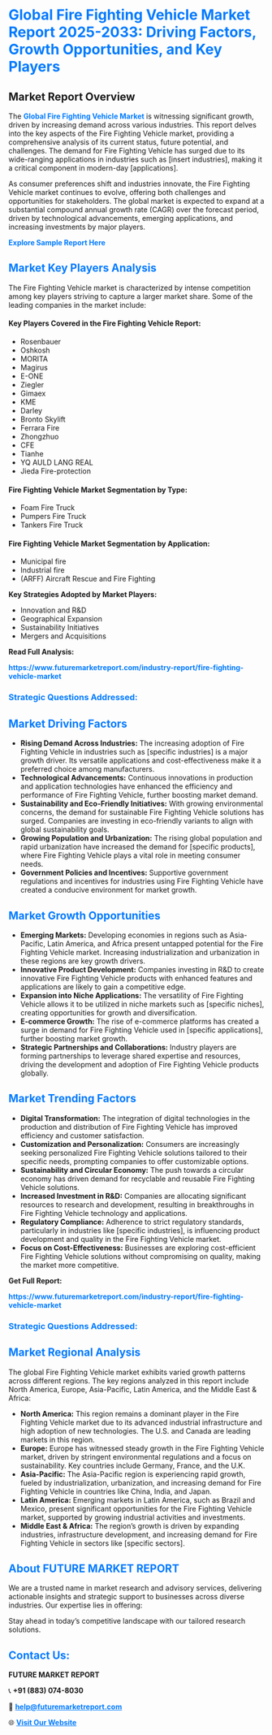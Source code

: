 <h1 style="color: #007BFF;">Global Fire Fighting Vehicle Market Report 2025-2033: Driving Factors, Growth Opportunities, and Key Players</h1>

<section id="overview">
<h2>Market Report Overview</h2>
<p>The <a href="https://www.futuremarketreport.com/industry-report/fire-fighting-vehicle-market" style="color: #007BFF; text-decoration: none;"><strong>Global Fire Fighting Vehicle Market</strong></a> is witnessing significant growth, driven by increasing demand across various industries. This report delves into the key aspects of the Fire Fighting Vehicle market, providing a comprehensive analysis of its current status, future potential, and challenges. The demand for Fire Fighting Vehicle has surged due to its wide-ranging applications in industries such as [insert industries], making it a critical component in modern-day [applications].</p>
<p>As consumer preferences shift and industries innovate, the Fire Fighting Vehicle market continues to evolve, offering both challenges and opportunities for stakeholders. The global market is expected to expand at a substantial compound annual growth rate (CAGR) over the forecast period, driven by technological advancements, emerging applications, and increasing investments by major players.</p>
</section>

<section id="overview">
<p><a href="https://www.futuremarketreport.com/request-sample/reportId=102022" style="color: #007BFF; text-decoration: none;"><strong>Explore Sample Report Here</strong></a></p>
</section>

<section id="key-players">
<h2 style="color: #007BFF;">Market Key Players Analysis</h2>
<p>The Fire Fighting Vehicle market is characterized by intense competition among key players striving to capture a larger market share. Some of the leading companies in the market include:</p>
<h4>Key Players Covered in the Fire Fighting Vehicle Report:</h4>
<ul><li>Rosenbauer</li><li>Oshkosh</li><li>MORITA</li><li>Magirus</li><li>E-ONE</li><li>Ziegler</li><li>Gimaex</li><li>KME</li><li>Darley</li><li>Bronto Skylift</li><li>Ferrara Fire</li><li>Zhongzhuo</li><li>CFE</li><li>Tianhe</li><li>YQ AULD LANG REAL</li><li>Jieda Fire-protection</li></ul>
<h4>Fire Fighting Vehicle Market Segmentation by Type:</h4>
<ul><li>Foam Fire Truck</li><li>Pumpers Fire Truck</li><li>Tankers Fire Truck</li></ul>

<h4>Fire Fighting Vehicle Market Segmentation by Application:</h4>
<ul><li>Municipal fire</li><li>Industrial fire</li><li>(ARFF) Aircraft Rescue and Fire Fighting</li></ul>
<p><strong>Key Strategies Adopted by Market Players:</strong></p>
<ul>
<li>Innovation and R&D</li>
<li>Geographical Expansion</li>
<li>Sustainability Initiatives</li>
<li>Mergers and Acquisitions</li>
</ul>
</section>

<section>
<p><strong>Read Full Analysis: </strong></p><a href="https://www.futuremarketreport.com/industry-report/fire-fighting-vehicle-market" style="color: #007BFF; text-decoration: none;"><strong>https://www.futuremarketreport.com/industry-report/fire-fighting-vehicle-market</strong></a>
<h3 style="color: #007BFF;">Strategic Questions Addressed:</h3>
</section>

<section id="driving-factors">
<h2 style="color: #007BFF;">Market Driving Factors</h2>
<ul>
<li><strong>Rising Demand Across Industries:</strong> The increasing adoption of Fire Fighting Vehicle in industries such as [specific industries] is a major growth driver. Its versatile applications and cost-effectiveness make it a preferred choice among manufacturers.</li>
<li><strong>Technological Advancements:</strong> Continuous innovations in production and application technologies have enhanced the efficiency and performance of Fire Fighting Vehicle, further boosting market demand.</li>
<li><strong>Sustainability and Eco-Friendly Initiatives:</strong> With growing environmental concerns, the demand for sustainable Fire Fighting Vehicle solutions has surged. Companies are investing in eco-friendly variants to align with global sustainability goals.</li>
<li><strong>Growing Population and Urbanization:</strong> The rising global population and rapid urbanization have increased the demand for [specific products], where Fire Fighting Vehicle plays a vital role in meeting consumer needs.</li>
<li><strong>Government Policies and Incentives:</strong> Supportive government regulations and incentives for industries using Fire Fighting Vehicle have created a conducive environment for market growth.</li>
</ul>
</section>

<section id="growth-opportunities">
<h2 style="color: #007BFF;">Market Growth Opportunities</h2>
<ul>
<li><strong>Emerging Markets:</strong> Developing economies in regions such as Asia-Pacific, Latin America, and Africa present untapped potential for the Fire Fighting Vehicle market. Increasing industrialization and urbanization in these regions are key growth drivers.</li>
<li><strong>Innovative Product Development:</strong> Companies investing in R&D to create innovative Fire Fighting Vehicle products with enhanced features and applications are likely to gain a competitive edge.</li>
<li><strong>Expansion into Niche Applications:</strong> The versatility of Fire Fighting Vehicle allows it to be utilized in niche markets such as [specific niches], creating opportunities for growth and diversification.</li>
<li><strong>E-commerce Growth:</strong> The rise of e-commerce platforms has created a surge in demand for Fire Fighting Vehicle used in [specific applications], further boosting market growth.</li>
<li><strong>Strategic Partnerships and Collaborations:</strong> Industry players are forming partnerships to leverage shared expertise and resources, driving the development and adoption of Fire Fighting Vehicle products globally.</li>
</ul>
</section>

<section id="trending-factors">
<h2 style="color: #007BFF;">Market Trending Factors</h2>
<ul>
<li><strong>Digital Transformation:</strong> The integration of digital technologies in the production and distribution of Fire Fighting Vehicle has improved efficiency and customer satisfaction.</li>
<li><strong>Customization and Personalization:</strong> Consumers are increasingly seeking personalized Fire Fighting Vehicle solutions tailored to their specific needs, prompting companies to offer customizable options.</li>
<li><strong>Sustainability and Circular Economy:</strong> The push towards a circular economy has driven demand for recyclable and reusable Fire Fighting Vehicle solutions.</li>
<li><strong>Increased Investment in R&D:</strong> Companies are allocating significant resources to research and development, resulting in breakthroughs in Fire Fighting Vehicle technology and applications.</li>
<li><strong>Regulatory Compliance:</strong> Adherence to strict regulatory standards, particularly in industries like [specific industries], is influencing product development and quality in the Fire Fighting Vehicle market.</li>
<li><strong>Focus on Cost-Effectiveness:</strong> Businesses are exploring cost-efficient Fire Fighting Vehicle solutions without compromising on quality, making the market more competitive.</li>
</ul>
</section>

<section>
<p><strong>Get Full Report: </strong></p><a href="https://www.futuremarketreport.com/industry-report/fire-fighting-vehicle-market" style="color: #007BFF; text-decoration: none;"><strong>https://www.futuremarketreport.com/industry-report/fire-fighting-vehicle-market</strong></a>
<h3 style="color: #007BFF;">Strategic Questions Addressed:</h3>
</section>


<section id="regional-analysis">
<h2 style="color: #007BFF;">Market Regional Analysis</h2>
<p>The global Fire Fighting Vehicle market exhibits varied growth patterns across different regions. The key regions analyzed in this report include North America, Europe, Asia-Pacific, Latin America, and the Middle East & Africa:</p>
<ul>
<li><strong>North America:</strong> This region remains a dominant player in the Fire Fighting Vehicle market due to its advanced industrial infrastructure and high adoption of new technologies. The U.S. and Canada are leading markets in this region.</li>
<li><strong>Europe:</strong> Europe has witnessed steady growth in the Fire Fighting Vehicle market, driven by stringent environmental regulations and a focus on sustainability. Key countries include Germany, France, and the U.K.</li>
<li><strong>Asia-Pacific:</strong> The Asia-Pacific region is experiencing rapid growth, fueled by industrialization, urbanization, and increasing demand for Fire Fighting Vehicle in countries like China, India, and Japan.</li>
<li><strong>Latin America:</strong> Emerging markets in Latin America, such as Brazil and Mexico, present significant opportunities for the Fire Fighting Vehicle market, supported by growing industrial activities and investments.</li>
<li><strong>Middle East & Africa:</strong> The region’s growth is driven by expanding industries, infrastructure development, and increasing demand for Fire Fighting Vehicle in sectors like [specific sectors].</li>
</ul>
</section>

<footer>
<h2 style="color: #007BFF;">About FUTURE MARKET REPORT</h2>
<p>We are a trusted name in market research and advisory services, delivering actionable insights and strategic support to businesses across diverse industries. Our expertise lies in offering:</p>

<p>Stay ahead in today’s competitive landscape with our tailored research solutions.</p>

<h2 style="color: #007BFF;">Contact Us:</h2>
<p><strong>FUTURE MARKET REPORT</strong></p>
<p>📞 <strong>+91 (883) 074-8030</strong></p>
<p>📧 <strong><a href="mailto:help@futuremarketreport.com" style="color: #007BFF;">help@futuremarketreport.com</a></strong></p>
<p>🌐 <strong><a href="https://www.futuremarketreport.com/" style="color: #007BFF;">Visit Our Website</a></strong></p>
</footer>